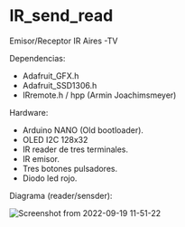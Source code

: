 # IR_send_read
Emisor/Receptor IR Aires -TV 

Dependencias:

  - Adafruit_GFX.h
  - Adafruit_SSD1306.h
  - IRremote.h / hpp  (Armin Joachimsmeyer)
  
Hardware:

  - Arduino NANO (Old bootloader).
  - OLED I2C 128x32 
  - IR reader de tres terminales.
  - IR emisor.
  - Tres botones pulsadores.
  - Diodo led rojo.

Diagrama (reader/sensder):

![Screenshot from 2022-09-19 11-51-22](https://user-images.githubusercontent.com/104173190/191073329-d247abd3-1da9-4f2f-b967-b69d80aa16a5.png)

